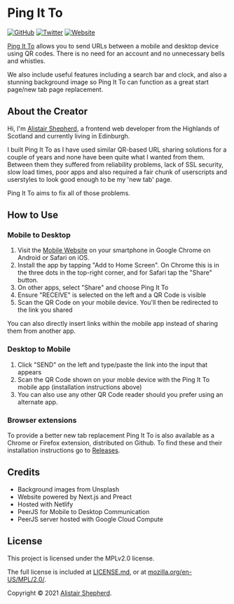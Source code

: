 # Ping It To

[![GitHub](https://img.shields.io/badge/GitHub-Accudio-0366d6.svg)](https://github.com/Accudio) [![Twitter](https://img.shields.io/badge/Twitter-@accudio-1DA1F2.svg)](https://twitter.com/accudio) [![Website](https://img.shields.io/badge/Website-alistairshepherd.uk-4B86AF.svg)](https://alistairshepherd.uk)

[Ping It To](https://pingit.to) allows you to send URLs between a mobile and desktop device using QR codes. There is no need for an account and no unnecessary bells and whistles.

We also include useful features including a search bar and clock, and also a stunning background image so Ping It To can function as a great start page/new tab page replacement.

## About the Creator

Hi, I'm [Alistair Shepherd](https://alistairshepherd.uk), a frontend web developer from the Highlands of Scotland and currently living in Edinburgh.

I built Ping It To as I have used similar QR-based URL sharing solutions for a couple of years and none have been quite what I wanted from them. Between them they suffered from reliability problems, lack of SSL security, slow load times, poor apps and also required a fair chunk of userscripts and userstyles to look good enough to be my 'new tab' page.

Ping It To aims to fix all of those problems.

## How to Use

### Mobile to Desktop

1. Visit the [Mobile Website](https://m.pingit.to) on your smartphone in Google Chrome on Android or Safari on iOS.
2. Install the app by tapping "Add to Home Screen". On Chrome this is in the three dots in the top-right corner, and for Safari tap the "Share" button.
3. On other apps, select "Share" and choose Ping It To
4. Ensure "RECEIVE" is selected on the left and a QR Code is visible
5. Scan the QR Code on your mobile device. You'll then be redirected to the link you shared

You can also directly insert links within the mobile app instead of sharing them from another app.

### Desktop to Mobile

1. Click "SEND" on the left and type/paste the link into the input that appears
2. Scan the QR Code shown on your moble device with the Ping It To mobile app (installation instructions above)
3. You can also use any other QR Code reader should you prefer using an alternate app.

### Browser extensions

To provide a better new tab replacement Ping It To is also available as a Chrome or Firefox extension, distributed on Github. To find these and their installation instructions go to [Releases](https://github.com/Accudio/pingit.to/releases).

## Credits

- Background images from Unsplash
- Website powered by Next.js and Preact
- Hosted with Netlify
- PeerJS for Mobile to Desktop Communication
- PeerJS server hosted with Google Cloud Compute

## License

This project is licensed under the MPLv2.0 license.

The full license is included at [LICENSE.md](https://github.com/Accudio/pingit.to/blob/main/LICENSE.md), or at [mozilla.org/en-US/MPL/2.0/](https://www.mozilla.org/en-US/MPL/2.0/).

Copyright &copy; 2021 [Alistair Shepherd](https://alistairshepherd.uk).
